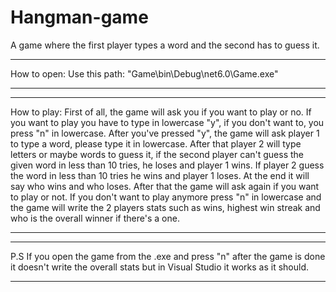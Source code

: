 # Hangman-game
A game where the first player types a word and the second has to guess it.

***********************
How to open:
Use this path:
"Game\bin\Debug\net6.0\Game.exe"
***********************
***********************
How to play:
First of all, the game will ask you if you want to play or no. If you want to play you have to type in lowercase "y", if you don't want to, you press "n" in lowercase.
After you've pressed "y", the game will ask player 1 to type a word, please type it in lowercase. After that player 2 will type letters or maybe words to guess it, if the second player can't guess the given word in less than 10 tries, he loses and player 1 wins. If player 2 guess the word in less than 10 tries he wins and player 1 loses. At the end it will say who wins and who loses. After that the game will ask again if you want to play or not. If you don't want to play anymore press "n" in lowercase and the game will write the 2 players stats such as wins, highest win streak and who is the overall winner if there's a one.
***********************
***********************
P.S
If you open the game from the .exe and press "n" after the game is done it doesn't write the overall stats but in Visual Studio it works as it should.
***********************

